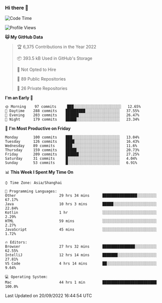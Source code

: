 ### Hi there 👋

<!--
**qbosen/qbosen** is a ✨ _special_ ✨ repository because its `README.md` (this file) appears on your GitHub profile.

Here are some ideas to get you started:

- 🔭 I’m currently working on ...
- 🌱 I’m currently learning ...
- 👯 I’m looking to collaborate on ...
- 🤔 I’m looking for help with ...
- 💬 Ask me about ...
- 📫 How to reach me: ...
- 😄 Pronouns: ...
- ⚡ Fun fact: ...
-->

<!--START_SECTION:waka-->
![Code Time](http://img.shields.io/badge/Code%20Time-989%20hrs%2056%20mins-blue)

![Profile Views](http://img.shields.io/badge/Profile%20Views-16-blue)

**🐱 My GitHub Data** 

> 🏆 6,375 Contributions in the Year 2022
 > 
> 📦 393.5 kB Used in GitHub's Storage 
 > 
> 🚫 Not Opted to Hire
 > 
> 📜 89 Public Repositories 
 > 
> 🔑 26 Private Repositories  
 > 
**I'm an Early 🐤** 

```text
🌞 Morning    97 commits     ███░░░░░░░░░░░░░░░░░░░░░░   12.65% 
🌆 Daytime    288 commits    █████████░░░░░░░░░░░░░░░░   37.55% 
🌃 Evening    203 commits    ██████░░░░░░░░░░░░░░░░░░░   26.47% 
🌙 Night      179 commits    █████░░░░░░░░░░░░░░░░░░░░   23.34%

```
📅 **I'm Most Productive on Friday** 

```text
Monday       100 commits    ███░░░░░░░░░░░░░░░░░░░░░░   13.04% 
Tuesday      126 commits    ████░░░░░░░░░░░░░░░░░░░░░   16.43% 
Wednesday    89 commits     ███░░░░░░░░░░░░░░░░░░░░░░   11.6% 
Thursday     159 commits    █████░░░░░░░░░░░░░░░░░░░░   20.73% 
Friday       209 commits    ██████░░░░░░░░░░░░░░░░░░░   27.25% 
Saturday     31 commits     █░░░░░░░░░░░░░░░░░░░░░░░░   4.04% 
Sunday       53 commits     █░░░░░░░░░░░░░░░░░░░░░░░░   6.91%

```


📊 **This Week I Spent My Time On** 

```text
⌚︎ Time Zone: Asia/Shanghai

💬 Programming Languages: 
Other                    29 hrs 34 mins      ████████████████░░░░░░░░░   67.17% 
Java                     10 hrs 3 mins       █████░░░░░░░░░░░░░░░░░░░░   22.84% 
Kotlin                   1 hr                ░░░░░░░░░░░░░░░░░░░░░░░░░   2.29% 
HTML                     59 mins             ░░░░░░░░░░░░░░░░░░░░░░░░░   2.27% 
JavaScript               45 mins             ░░░░░░░░░░░░░░░░░░░░░░░░░   1.72%

🔥 Editors: 
Browser                  27 hrs 32 mins      ███████████████░░░░░░░░░░   62.55% 
IntelliJ                 12 hrs 14 mins      ███████░░░░░░░░░░░░░░░░░░   27.81% 
VS Code                  4 hrs 14 mins       ██░░░░░░░░░░░░░░░░░░░░░░░   9.64%

💻 Operating System: 
Mac                      44 hrs 1 min        █████████████████████████   100.0%

```


 Last Updated on 20/09/2022 16:44:54 UTC
<!--END_SECTION:waka-->
